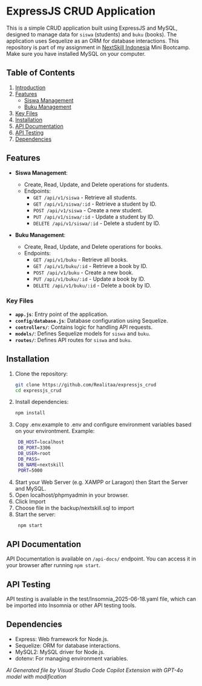 # ExpressJS CRUD Application

This is a simple CRUD application built using ExpressJS and MySQL, designed to manage data for `siswa` (students) and `buku` (books). The application uses Sequelize as an ORM for database interactions. This repository is part of my assignment in [NextSkill Indonesia](https://nextskill.id/) Mini Bootcamp. Make sure you have installed MySQL on your computer.

## Table of Contents

1. [Introduction](#expressjs-crud-application)
2. [Features](#features)
    - [Siswa Management](#siswa-management)
    - [Buku Management](#buku-management)
3. [Key Files](#key-files)
4. [Installation](#installation)
5. [API Documentation](#api-documentation)
6. [API Testing](#api-testing)
7. [Dependencies](#dependencies)

## Features

- **Siswa Management**:
  - Create, Read, Update, and Delete operations for students.
  - Endpoints:
    - `GET /api/v1/siswa` - Retrieve all students.
    - `GET /api/v1/siswa/:id` - Retrieve a student by ID.
    - `POST /api/v1/siswa` - Create a new student.
    - `PUT /api/v1/siswa/:id` - Update a student by ID.
    - `DELETE /api/v1/siswa/:id` - Delete a student by ID.

- **Buku Management**:
  - Create, Read, Update, and Delete operations for books.
  - Endpoints:
    - `GET /api/v1/buku` - Retrieve all books.
    - `GET /api/v1/buku/:id` - Retrieve a book by ID.
    - `POST /api/v1/buku` - Create a new book.
    - `PUT /api/v1/buku/:id` - Update a book by ID.
    - `DELETE /api/v1/buku/:id` - Delete a book by ID.

### Key Files

- **`app.js`**: Entry point of the application.
- **`config/database.js`**: Database configuration using Sequelize.
- **`controllers/`**: Contains logic for handling API requests.
- **`models/`**: Defines Sequelize models for `siswa` and `buku`.
- **`routes/`**: Defines API routes for `siswa` and `buku`.

## Installation

1. Clone the repository:
   ```bash
   git clone https://github.com/Realitaa/expressjs_crud
   cd expressjs_crud
   ```
2. Install dependencies:
   ```bash
   npm install
   ```
3. Copy .env.example to .env and configure environment variables based on your environtment. Example:
   ```bash
    DB_HOST=localhost
    DB_PORT=3306
    DB_USER=root
    DB_PASS=
    DB_NAME=nextskill
    PORT=5000
   ```
4. Start your Web Server (e.g. XAMPP or Laragon) then Start the Server and MySQL.
5. Open localhost/phpmyadmin in your browser.
6. Click Import
7. Choose file in the backup/nextskill.sql to import
6. Start the server:
   ```bash
    npm start
   ```

## API Documentation

API Documentation is available on `/api-docs/` endpoint. You can access it in your browser after running `npm start`.

## API Testing

API testing is available in the test/Insomnia_2025-06-18.yaml file, which can be imported into Insomnia or other API testing tools.

## Dependencies

- Express: Web framework for Node.js.
- Sequelize: ORM for database interactions.
- MySQL2: MySQL driver for Node.js.
- dotenv: For managing environment variables.

*AI Generated file by Visual Studio Code Copilot Extension with GPT-4o model with modification*